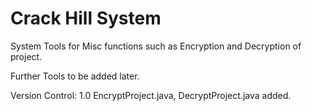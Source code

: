 Crack Hill System
===============
System Tools for Misc functions such as Encryption and Decryption of project.

Further Tools to be added later.

Version Control:
1.0 EncryptProject.java, DecryptProject.java added.
